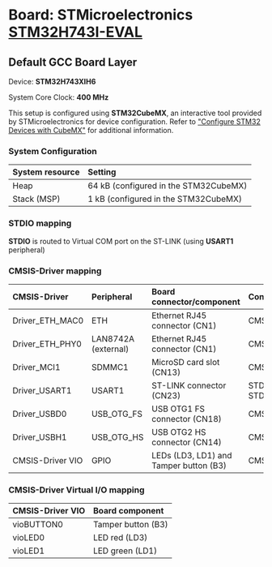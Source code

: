 # Board: STMicroelectronics [STM32H743I-EVAL](https://www.st.com/en/evaluation-tools/stm32h743i-eval.html)

## Default GCC Board Layer

Device: **STM32H743XIH6**

System Core Clock: **400 MHz**

This setup is configured using **STM32CubeMX**, an interactive tool provided by STMicroelectronics for device configuration.
Refer to ["Configure STM32 Devices with CubeMX"](https://github.com/Open-CMSIS-Pack/cmsis-toolbox/blob/main/docs/CubeMX.md) for additional information.

### System Configuration

| System resource       | Setting
|:----------------------|:--------------------------------------
| Heap                  | 64 kB (configured in the STM32CubeMX)
| Stack (MSP)           |  1 kB (configured in the STM32CubeMX)

### STDIO mapping

**STDIO** is routed to Virtual COM port on the ST-LINK (using **USART1** peripheral)

### CMSIS-Driver mapping

| CMSIS-Driver          | Peripheral            | Board connector/component                     | Connection
|:----------------------|:----------------------|:----------------------------------------------|:------------------------------
| Driver_ETH_MAC0       | ETH                   | Ethernet RJ45 connector (CN1)                 | CMSIS_ETH
| Driver_ETH_PHY0       | LAN8742A (external)   | Ethernet RJ45 connector (CN1)                 | CMSIS_ETH
| Driver_MCI1           | SDMMC1                | MicroSD card slot (CN13)                      | CMSIS_MCI
| Driver_USART1         | USART1                | ST-LINK connector (CN23)                      | STDIN, STDOUT, STDERR
| Driver_USBD0          | USB_OTG_FS            | USB OTG1 FS connector (CN18)                  | CMSIS_USB_Device
| Driver_USBH1          | USB_OTG_HS            | USB OTG2 HS connector (CN14)                  | CMSIS_USB_Host
| CMSIS-Driver VIO      | GPIO                  | LEDs (LD3, LD1) and Tamper button (B3)        | CMSIS_VIO

### CMSIS-Driver Virtual I/O mapping

| CMSIS-Driver VIO      | Board component
|:----------------------|:--------------------------------------
| vioBUTTON0            | Tamper button (B3)
| vioLED0               | LED red       (LD3)
| vioLED1               | LED green     (LD1)
